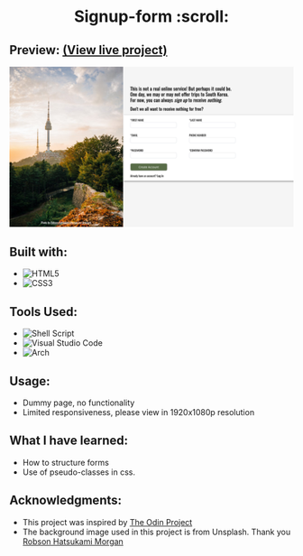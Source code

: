 <h1 align='center'>Signup-form :scroll:</h1>
<h2>Preview: <a href="https://mkdew37.github.io/signup-form/">(View live project)</a></h2>

![Screenshot of project](/assets/signup-form.png)

## Built with:
- ![HTML5](https://img.shields.io/badge/html5-%23E34F26.svg?style=for-the-badge&logo=html5&logoColor=white)   
- ![CSS3](https://img.shields.io/badge/css3-%231572B6.svg?style=for-the-badge&logo=css3&logoColor=white)   

## Tools Used:
 
- ![Shell Script](https://img.shields.io/badge/Terminal-%23121011.svg?style=for-the-badge&logo=gnu-bash&logoColor=white)  
- ![Visual Studio Code](https://img.shields.io/badge/Visual%20Studio%20Code-0078d7.svg?style=for-the-badge&logo=visual-studio-code&logoColor=white)  
- ![Arch](https://img.shields.io/badge/Arch%20Linux-1793D1?logo=arch-linux&logoColor=fff&style=for-the-badge)

## Usage:
-  Dummy page, no functionality
-  Limited responsiveness, please view in 1920x1080p resolution

## What I have learned:
-  How to structure forms
-  Use of pseudo-classes in css.

## Acknowledgments:
-  This project was inspired by <a href="https://www.theodinproject.com">The Odin Project</a>
-  The background image used in this project is from Unsplash. Thank you <a href="https://unsplash.com/@robsonhmorgan">Robson Hatsukami Morgan</a>






